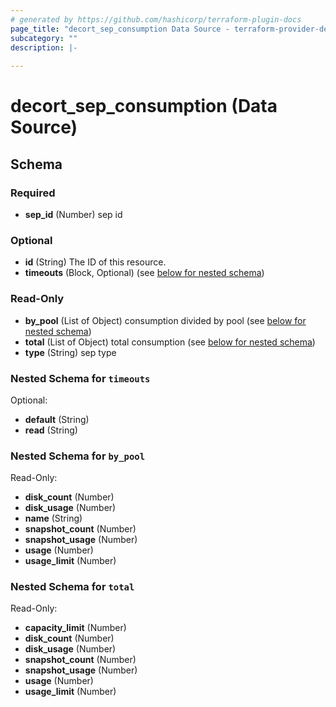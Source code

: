 ```yaml
---
# generated by https://github.com/hashicorp/terraform-plugin-docs
page_title: "decort_sep_consumption Data Source - terraform-provider-decort"
subcategory: ""
description: |-
  
---
```


# decort_sep_consumption (Data Source)





<!-- schema generated by tfplugindocs -->
## Schema

### Required

- **sep_id** (Number) sep id

### Optional

- **id** (String) The ID of this resource.
- **timeouts** (Block, Optional) (see [below for nested schema](#nestedblock--timeouts))

### Read-Only

- **by_pool** (List of Object) consumption divided by pool (see [below for nested schema](#nestedatt--by_pool))
- **total** (List of Object) total consumption (see [below for nested schema](#nestedatt--total))
- **type** (String) sep type

<a id="nestedblock--timeouts"></a>
### Nested Schema for `timeouts`

Optional:

- **default** (String)
- **read** (String)


<a id="nestedatt--by_pool"></a>
### Nested Schema for `by_pool`

Read-Only:

- **disk_count** (Number)
- **disk_usage** (Number)
- **name** (String)
- **snapshot_count** (Number)
- **snapshot_usage** (Number)
- **usage** (Number)
- **usage_limit** (Number)


<a id="nestedatt--total"></a>
### Nested Schema for `total`

Read-Only:

- **capacity_limit** (Number)
- **disk_count** (Number)
- **disk_usage** (Number)
- **snapshot_count** (Number)
- **snapshot_usage** (Number)
- **usage** (Number)
- **usage_limit** (Number)


